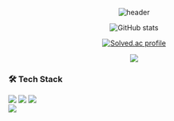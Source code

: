 <div align="center">

![header](https://capsule-render.vercel.app/api?type=waving&color=auto&height=300&section=header&text=BaeSeok&fontSize=90)


![GitHub stats](https://github-readme-stats.vercel.app/api?username=BaeSeok&show_icons=true&theme=radical)




[![Solved.ac profile](http://mazassumnida.wtf/api/v2/generate_badge?boj=qotjr0151)](https://solved.ac/qotjr0151)

<div>
<a href="https://github.com/BaeSeokkim"><img src="https://hits.seeyoufarm.com/api/count/incr/badge.svg?url=https%3A%2F%2Fgithub.com%2FBaeSeokkim&count_bg=%2379C83D&title_bg=%23555555&icon=&icon_color=%23E7E7E7&title=Profile+views&edge_flat=true"/></a>
</div>

</div>

  
### 🛠 Tech Stack

<div>
<img src="https://img.shields.io/badge/C-A8B9CC?style=flat-square&logo=C&logoColor=white"/>  
<img src="https://img.shields.io/badge/Python-3776AB?style=flat-square&logo=Python&logoColor=white"/>
<img src="https://img.shields.io/badge/JavaScript-F7DF1E?style=flat-square&logo=JavaScript&logoColor=white"/><br/>
<img src="https://img.shields.io/badge/GitHub-181717?style=flat-square&logo=GitHub&logoColor=white"/>
</div>
